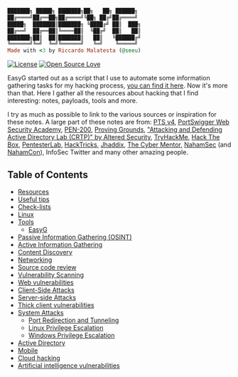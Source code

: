 ```ruby
███████╗ █████╗ ███████╗██╗   ██╗ ██████╗
██╔════╝██╔══██╗██╔════╝╚██╗ ██╔╝██╔════╝
█████╗  ███████║███████╗ ╚████╔╝ ██║  ███╗
██╔══╝  ██╔══██║╚════██║  ╚██╔╝  ██║   ██║
███████╗██║  ██║███████║   ██║   ╚██████╔╝
╚══════╝╚═╝  ╚═╝╚══════╝   ╚═╝    ╚═════╝
Made with <3 by Riccardo Malatesta (@seeu)
```
[![License](https://img.shields.io/github/license/seeu-inspace/easyg)](LICENSE)
[![Open Source Love](https://badges.frapsoft.com/os/v1/open-source.svg?v=103)](https://github.com/ellerbrock/open-source-badges/)

EasyG started out as a script that I use to automate some information gathering tasks for my hacking process, [you can find it here](scripts/). Now it's more than that. Here I gather all the resources about hacking that I find interesting: notes, payloads, tools and more.

I try as much as possible to link to the various sources or inspiration for these notes. A large part of these notes are from: [PTS v4](https://blog.elearnsecurity.com/introducing-the-ptsv4-training-course.html), [PortSwigger Web Security Academy](https://portswigger.net/web-security), [PEN-200](https://www.offsec.com/courses/pen-200/), [Proving Grounds](https://www.offsec.com/labs/individual/), ["Attacking and Defending Active Directory Lab (CRTP)" by Altered Security](https://www.alteredsecurity.com/adlab), [TryHackMe](https://tryhackme.com/), [Hack The Box](https://hackthebox.com/), [PentesterLab](https://pentesterlab.com/), [HackTricks](https://book.hacktricks.xyz/), [Jhaddix](https://twitter.com/Jhaddix), [The Cyber Mentor](https://www.thecybermentor.com/), [NahamSec](https://www.youtube.com/@NahamSec) (and [NahamCon](https://www.nahamcon.com/)), InfoSec Twitter and many other amazing people.

## Table of Contents

- [Resources](resources/#resources)
- [Useful tips](useful-tips/#useful-tips)
- [Check-lists](check-lists/#check-lists)
- [Linux](linux/#linux)
- [Tools](tools/#tools)
  - [EasyG](tools/#easyg)
- [Passive Information Gathering (OSINT)](passive-information-gathering-osint/#passive-information-gathering-osint)
- [Active Information Gathering](active-information-gathering/#active-information-gathering)
- [Content Discovery](content-discovery/#content-discovery)
- [Networking](networking/#networking)
- [Source code review](source-code-review/#source-code-review)
- [Vulnerability Scanning](vulnerability-scanning/#vulnerability-scanning)
- [Web vulnerabilities](web-vulnerabilities/#web-vulnerabilities)
- [Client-Side Attacks](client-side-attacks/#client-side-attacks)
- [Server-side Attacks](server-side-attacks/#server-side-attacks)
- [Thick client vulnerabilities](thick-client-vulnerabilities/#thick-client-vulnerabilities)
- [System Attacks](system-attacks/#system-attacks)
  - [Port Redirection and Tunneling](system-attacks/#port-redirection-and-tunneling)
  - [Linux Privilege Escalation](system-attacks/#linux-privilege-escalation)
  - [Windows Privilege Escalation](system-attacks/#windows-privilege-escalation)
- [Active Directory](active-directory/#active-directory)
- [Mobile](mobile/#mobile)
- [Cloud hacking](cloud-hacking/#cloud-hacking)
- [Artificial intelligence vulnerabilities](artificial-intelligence-vulnerabilities#artificial-intelligence-vulnerabilities)
